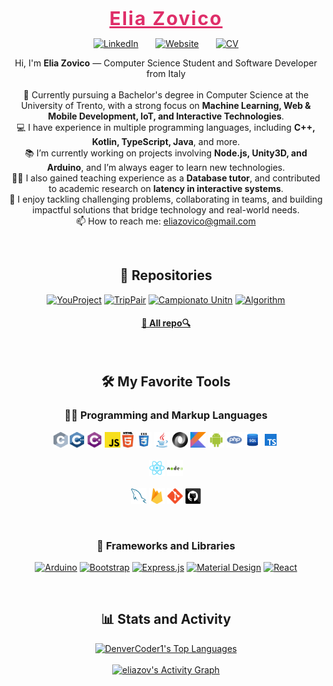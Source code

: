<p align="center">
<a href="https://github.com/eliazov" style="font-size: 30px; color: rgba(223, 46, 105, 1); font-weight: bold; letter-spacing: 2px">Elia Zovico
</a>
</p>

<!-- Social icons section -->
<p align="center">
  &#8287;&#8287;&#8287;&#8287;&#8287;
  <a href="https://www.linkedin.com/in/elia-zovico-16b15420b/"><img width="32px" alt="LinkedIn" title="LinkedIn" src="https://i.imgur.com/yRpa1dQ.png"/></a>
  &#8287;&#8287;&#8287;&#8287;&#8287;
  <a href="https://eliazov.github.io/page"><img width="32px" alt="Website" title="Website" src="./language_32dp_F75C7E_FILL0_wght400_GRAD0_opsz40.png"/></a>
  &#8287;&#8287;&#8287;&#8287;&#8287;
  <a href="https://dev.to/denvercoder1"><img width="32px" alt="CV" title="DenverCoder1 Dev.to" src="https://i.imgur.com/mVm29vK.png"></a>
  &#8287;&#8287;&#8287;&#8287;&#8287;
</p>
<p align="center">
  Hi, I'm <b>Elia Zovico</b> — Computer Science Student and Software Developer from Italy
  <br><br>
🔬 Currently pursuing a Bachelor's degree in Computer Science at the University of Trento, with a strong focus on <b>Machine Learning, Web & Mobile Development, IoT, and Interactive Technologies</b>.  
  <br>
  💻 I have experience in multiple programming languages, including <b>C++, Kotlin, TypeScript, Java</b>, and more.
  <br>
  📚 I’m currently working on projects involving <b>Node.js, Unity3D, and Arduino</b>, and I’m always eager to learn new technologies.
  <br>
  👨‍🏫 I also gained teaching experience as a <b>Database tutor</b>, and contributed to academic research on <b>latency in interactive systems</b>.
  <br>
  🚀 I enjoy tackling challenging problems, collaborating in teams, and building impactful solutions  that bridge technology and real-world needs.
  <br>
  📫 How to reach me: <a href="mailto:eliazovico@gmail.com">eliazovico@gmail.com</a>
</p>

<br>

  <summary><h2 align="center">📘 Repositories</h2></summary>

  <!-- Repo info cards - https://github.com/anuraghazra/github-readme-stats -->
  <!-- Small repo cards (fork) - https://github.com/DenverCoder1/github-readme-stats -->
  <p align="center">
    <a href="https://github.com/eliazov/YouProject-presentation"><img width="278" src="https://denvercoder1-github-readme-stats.vercel.app/api/pin/?username=eliazov&repo=YouProject-presentation&theme=react&bg_color=1F222E&title_color=F85D7F&hide_border=true&icon_color=F8D866&show_icons=true" alt="YouProject"></a>
    <a href="https://github.com/eliazov/TripPair-presentation"><img width="278" src="https://denvercoder1-github-readme-stats.vercel.app/api/pin/?username=eliazov&repo=TripPair-presentation
&theme=react&bg_color=1F222E&title_color=F85D7F&hide_border=true&icon_color=F8D866&show_icons=true" alt="TripPair"></a>
    <a href="https://github.com/eliazov/Futsal-tournament-CusTN"><img width="278" src="https://denvercoder1-github-readme-stats.vercel.app/api/pin?username=eliazov&repo=Futsal-tournament-CusTN&theme=react&bg_color=1F222E&title_color=F85D7F&hide_border=true&icon_color=F8D866&show_icons=true" alt="Campionato Unitn"></a>
    <a href="https://github.com/eliazov/Algorithm-and-Data-Structure-2024"><img width="278" src="https://denvercoder1-github-readme-stats.vercel.app/api/pin/?username=eliazov&repo=Algorithm-and-Data-Structure-2024&theme=react&bg_color=1F222E&title_color=F85D7F&hide_border=true&icon_color=F8D866&show_icons=true" alt="Algorithm"></a>

 <h4 align="center">
  <a href="https://github.com/eliazov?tab=repositories" title="Show Repositories">🔎 All repo🔍</a>
</h4>
<br>
  <summary><h2 align="center">🛠️ My Favorite Tools</h2></summary>
  <!-- Some badges are from https://github.com/Ileriayo/markdown-badges -->

  <h3 align="center">👨‍💻 Programming and Markup Languages</h3>
<p align="center">
  <code><img title="C" height="25" src="images/c.svg"></code>
  <code><img title="C++" height="25" src="images/cpp.svg"></code>
  <code><img title="C#" height="25" src="images/cSharp.svg"></code>
  <code><img title="Javascript" height="25" src="images/javascript.svg"></code>
  <code><img title="HTML5" height="25" src="images/html5.svg"></code>
  <code><img title="CSS" height="25" src="images/css.svg"></code>
  <code><img title="Java" height="25" src="images/java-original.svg"></code>
  <code><img title="JSON" height="25" src="images/json.svg"></code>
  <code><img title="Kotlin" height="25" src="images/kotlin-2.svg"></code>
  <code><img title="Android" height="25" src="images/android.svg"></code>
  <code><img title="PHP" height="25" src="images/php.svg"></code>
  <code><img title="SQL" height="25" src="images/icons8-sql-48.png"></code>
  <code><img title="TypeScript" height="25" src="images/icons8-typescript-48.png"></code>
  <br>
  <br>
  <code><img title="React" height="25" src="images/react-original.svg"></code>
  <code><img title="Node.JS" height="25" src="images/nodejs.svg"></code>
  <br>
  <br>
  <code><img title="MySQL" height="25" src="images/mysql.svg"></code>
  <code><img title="Firebase" height="25" src="images/firebase.svg"></code>
  <code><img title="Git" height="25" src="images/git-original.svg"></code>
  <code><img title="GitHub" height="25" src="images/github.svg"></code>
</p>
<br>
  <h3 align="center">🧰 Frameworks and Libraries</h3>

  <p align="center">
      <a href="#"><img alt="Arduino" src="https://img.shields.io/badge/-Arduino-00979D?logo=Arduino&logoColor=white"></a>
      <a href="#"><img alt="Bootstrap" src="https://img.shields.io/badge/Bootstrap-7952B3.svg?logo=bootstrap&logoColor=white"></a>
      <a href="#"><img alt="Express.js" src="https://img.shields.io/badge/Express.js-404d59.svg?logo=express&logoColor=white"></a>
      <a href="#"><img alt="Material Design" src="https://img.shields.io/badge/Material%20Design-0081CB.svg?logo=material-design&logoColor=white"></a>
      <a href="#"><img alt="React" src="https://img.shields.io/badge/React-20232a.svg?logo=react&logoColor=%2361DAFB"></a>
  </p>
<br>
  <summary><h2 align="center">📊 Stats and Activity</h2></summary>
<p align="center">
  <!-- https://github.com/anuraghazra/github-readme-stats -->
<a href="https://github.com/anuraghazra/github-readme-stats"><img alt="DenverCoder1's Top Languages" src="https://denvercoder1-github-readme-stats.vercel.app/api/top-langs/?username=eliazov&langs_count=8&layout=compact&theme=react&hide_border=true&bg_color=1F222E&title_color=F85D7F&icon_color=F8D866&hide=Jupyter%20Notebook,Roff" height="192px"/></a>
<br/><br/>
<!--<b>Note:</b> Top languages is only a metric of the languages my public code consists of and doesn't reflect experience or skill level.-->
  <!-- https://github.com/ashutosh00710/github-readme-activity-graph -->
<a href="https://github.com/ashutosh00710/github-readme-activity-graph"><img alt="eliazov's Activity Graph" src="https://github-readme-activity-graph.vercel.app/graph/?username=eliazov&bg_color=1F222E&color=F8D866&line=F85D7F&point=FFFFFF&hide_border=true" /></a>
</p>
